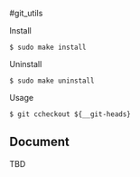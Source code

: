 #git_utils

Install
```
$ sudo make install
```
Uninstall
```
$ sudo make uninstall
```


Usage
```
$ git ccheckout ${__git-heads}
```
## Document
TBD
